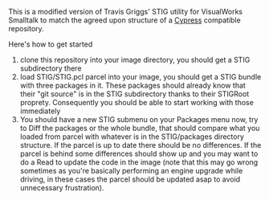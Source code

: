 This is a modified version of Travis Griggs' STIG utility for VisualWorks Smalltalk to match the agreed upon structure of a [Cypress](https://github.com/CampSmalltalk/Cypress) compatible repository.

Here's how to get started
1) clone this repository into your image directory, you should get a STIG subdirectory there
2) load STIG/STIG.pcl parcel into your image, you should get a STIG bundle with three packages in it. These packages should already know that their "git source" is in the STIG subdirectory thanks to their STIGRoot proprety. Consequently you should be able to start working with those immediately
3) You should have a new STIG submenu on your Packages menu now, try to Diff the packages or the whole bundle, that should compare what you loaded from parcel with whatever is in the STIG/packages directory structure. If the parcel is up to date there should be no differences. If the parcel is behind some differences should show up and you may want to do a Read to update the code in the image (note that this may go wrong sometimes as you're basically performing an engine upgrade while driving, in these cases the parcel should be updated asap to avoid unnecessary frustration).
